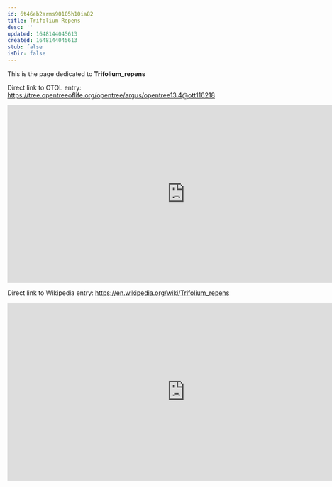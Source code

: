 ```yaml
---
id: 6t46eb2arms90105h10ia82
title: Trifolium Repens
desc: ''
updated: 1648144045613
created: 1648144045613
stub: false
isDir: false
---
```

This is the page dedicated to **Trifolium_repens**


Direct link to OTOL entry: https://tree.opentreeoflife.org/opentree/argus/opentree13.4@ott116218



<html>
    <body>
    <iframe src="https://tree.opentreeoflife.org/opentree/argus/opentree13.4@ott116218"
    width="800" height="400" frameborder="0" allowfullscreen> </iframe>
    </body>
</html>
    


Direct link to Wikipedia entry: https://en.wikipedia.org/wiki/Trifolium_repens



<html>
    <body>
    <iframe src="https://en.wikipedia.org/wiki/Trifolium_repens"
    width="800" height="400" frameborder="0" allowfullscreen> </iframe>
    </body>
</html>
    
